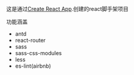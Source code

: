 这是通过[Create React App](https://github.com/facebookincubator/create-react-app).创建的react脚手架项目

功能涵盖
* antd
* react-router
* sass
* sass-css-modules
* less
* es-lint(airbnb)
